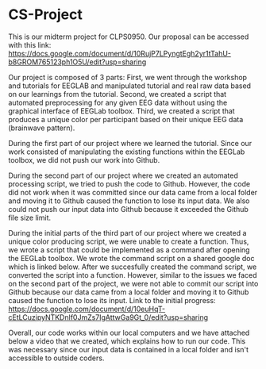 # CS-Project
This is our midterm project for CLPS0950.
Our proposal can be accessed with this link: https://docs.google.com/document/d/10RujP7LPyngtEgh2yr1tTahU-b8GROM765123ph1O5U/edit?usp=sharing

Our project is composed of 3 parts:
First, we went through the workshop and tutorials for EEGLAB and manipulated tutorial and real raw data based on our learnings from the tutorial.
Second, we created a script that automated preprocessing for any given EEG data without using the graphical interface of EEGLab toolbox.
Third, we created a script that produces a unique color per participant based on their unique EEG data (brainwave pattern).

During the first part of our project where we learned the tutorial. Since our work consisted of manipulating the existing functions within the EEGLab toolbox, we did not push our work into Github.

During the second part of our project where we created an automated processing script, we tried to push the code to Github. However, the code did not work when it was committed since our data came from a local folder and moving it to Github caused the function to lose its input data. We also could not push our input data into Github because it exceeded the Github file size limit.

During the initial parts of the third part of our project where we created a unique color producing script, we were unable to create a function. Thus, we wrote a script that could be implemented as a command after opening the EEGLab toolbox. We wrote the command script on a shared google doc which is linked below. After we succesfully created the command script, we converted the script into a function. However, similar to the issues we faced on the second part of the project, we were not able to commit our script into Github because our data came from a local folder and moving it to Github caused the function to lose its input.
Link to the initial progress: https://docs.google.com/document/d/10euHqT-cEtLCuzipyNTKDnlf0JmZs7IgAttwGa9Gt_0/edit?usp=sharing

Overall, our code works within our local computers and we have attached below a video that we created, which explains how to run our code. This was necessary since our input data is contained in a local folder and isn't accessible to outside coders.
